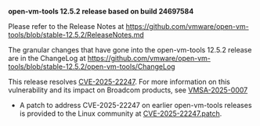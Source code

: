 **open-vm-tools 12.5.2 release based on build 24697584**

Please refer to the Release Notes at https://github.com/vmware/open-vm-tools/blob/stable-12.5.2/ReleaseNotes.md

The granular changes that have gone into the open-vm-tools 12.5.2 release are in the ChangeLog at https://github.com/vmware/open-vm-tools/blob/stable-12.5.2/open-vm-tools/ChangeLog

This release resolves [CVE-2025-22247](https://www.cve.org/CVERecord?id=CVE-2025-22247).  For more information on this vulnerability and its impact on Broadcom products, see [VMSA-2025-0007](https://support.broadcom.com/web/ecx/support-content-notification/-/external/content/SecurityAdvisories/0/25683)

 - A patch to address CVE-2025-22247 on earlier open-vm-tools releases is provided to the Linux community at [CVE-2025-22247.patch](https://github.com/vmware/open-vm-tools/tree/CVE-2025-22247.patch).


